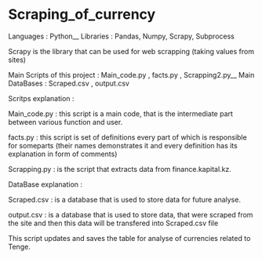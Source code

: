 # Scraping_of_currency

Languages : Python__
Libraries : Pandas, Numpy, Scrapy, Subprocess


Scrapy is the library that can be used for web scrapping (taking values from sites)


Main Scripts of this project : Main_code.py , facts.py , Scrapping2.py__
Main DataBases               : Scraped.csv , output.csv


Scritps explanation : 


Main_code.py : this script is a main code, that is the intermediate part between various function and user. 

facts.py     : this script is set of definitions every part of which is responsible for someparts (their names demonstrates it and every definition has its explanation 
in form of comments)

Scrapping.py : is the script that extracts data from finance.kapital.kz. 


DataBase explanation : 


Scraped.csv : is a database that is used to store data for future analyse. 

output.csv  : is a database that is used to store data, that were scraped from the site and then this data will be transfered into Scraped.csv file


This script updates and saves the table for analyse of currencies related to Tenge.
